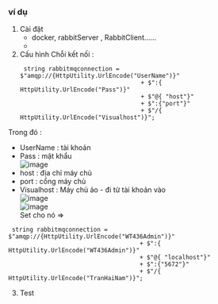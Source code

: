﻿### ví dụ

1. Cài đặt
	- docker, rabbitServer , RabbitClient......
	- 
2. Cấu hình
	Chỗi kết nối : 
	```
	 string rabbitmqconnection = $"amqp://{HttpUtility.UrlEncode("UserName")}"
                                      + $":{ HttpUtility.UrlEncode("Pass")}"
                                      + $"@{ "host"}"
                                      + $":{"port"}"
                                      + $"/{ HttpUtility.UrlEncode("Visualhost")}";
	```
 Trong đó : 
 + UserName : tài khoản
 + Pass : mật khẩu
 <br/> ![image](https://user-images.githubusercontent.com/63473793/144386433-aecc9e2c-aa66-4f59-8de5-296b55c1deea.png)
 + host : địa chỉ máy chủ
 + port : cổng máy chủ
 + Visualhost : Máy chủ ảo - đi từ tài khoản vào
  <br/> ![image](https://user-images.githubusercontent.com/63473793/144387137-1312d741-65a8-4647-96cd-1092eb8b8257.png)
  <br/> ![image](https://user-images.githubusercontent.com/63473793/144387292-96cdb1ea-2ae1-48f2-9898-dc05be28cec9.png)
  <br/> Set cho nó
 => 
 ```
  string rabbitmqconnection = $"amqp://{HttpUtility.UrlEncode("WT436Admin")}"
                                      + $":{ HttpUtility.UrlEncode("WT436Admin")}"
                                      + $"@{ "localhost"}"
                                      + $":{"5672"}"
                                      + $"/{ HttpUtility.UrlEncode("TranHaiNam")}";
 ```
 
3. Test